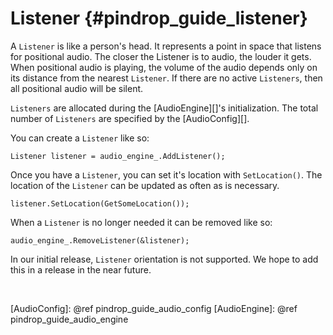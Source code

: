 Listener    {#pindrop_guide_listener}
========

A `Listener` is like a person's head. It represents a point in space that
listens for positional audio. The closer the Listener is to audio, the louder it
gets. When positional audio is playing, the volume of the audio depends only on
its distance from the nearest `Listener`. If there are no active `Listeners`,
then all positional audio will be silent.

`Listeners` are allocated during the [AudioEngine][]'s initialization. The total
number of `Listeners` are specified by the [AudioConfig][].

You can create a `Listener` like so:

    Listener listener = audio_engine_.AddListener();

Once you have a `Listener`, you can set it's location with `SetLocation()`. The
location of the `Listener` can be updated as often as is necessary.

    listener.SetLocation(GetSomeLocation());

When a `Listener` is no longer needed it can be removed like so:

    audio_engine_.RemoveListener(&listener);

In our initial release, `Listener` orientation is not supported. We hope to add
this in a release in the near future.

<br>

  [AudioConfig]: @ref pindrop_guide_audio_config
  [AudioEngine]: @ref pindrop_guide_audio_engine
